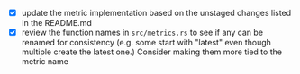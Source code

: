 - [x] update the metric implementation based on the unstaged changes listed in the README.md
- [x] review the function names in `src/metrics.rs` to see if any can be renamed for consistency (e.g. some start with "latest" even though multiple create the latest one.) Consider making them more tied to the metric name
